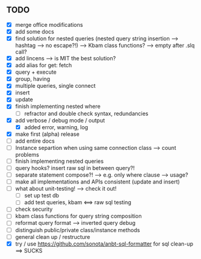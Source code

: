 TODO
----
- [x] merge office modifications
- [x] add some docs
- [x] find solution for nested queries (nested query string insertion --> hashtag --> no escape?!) --> Kbam class functions? --> empty after .slq call?
- [x] add lincens --> is MIT the best solution?
- [x] add alias for get: fetch
- [x] query + execute
- [x] group, having
- [x] multiple queries, single connect
- [x] insert
- [x] update
- [x] finish implementing nested where
	- [ ] refractor and double check syntax, redundancies
- [x] add verbose / debug mode / output
	- [x] added error, warning, log 
- [x] make first (alpha) release
- [ ] add entire docs
- [ ] Instance separtion when using same connection class --> count problems
- [ ] finish implementing nested queries
- [ ] query hooks? insert raw sql in between query?!
- [ ] separate statement compose?! --> e.g. only where clause --> usage?
- [ ] make all implementations and APIs consistent (update and insert)
- [ ] what about unit-testing! --> check it out!
	- [ ] set up test db
	- [ ] add test queries, kbam <==> raw sql testing
- [ ] check security
- [ ] kbam class functions for query string composition
- [ ] reformat query format --> inverted query debug
- [ ] distinguish public/private class/instance methods
- [ ] general clean up / restructure
- [x] try / use https://github.com/sonota/anbt-sql-formatter for sql clean-up ==> SUCKS